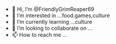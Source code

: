 - 👋 Hi, I’m @FriendlyGrimReaper69
- 👀 I’m interested in ...food.games,culture
- 🌱 I’m currently learning ...culture
- 💞️ I’m looking to collaborate on ...
- 📫 How to reach me ...

<!---
FriendlyGrimReaper69/FriendlyGrimReaper69 is a ✨ special ✨ repository because its `README.md` (this file) appears on your GitHub profile.
You can click the Preview link to take a look at your changes.
--->

